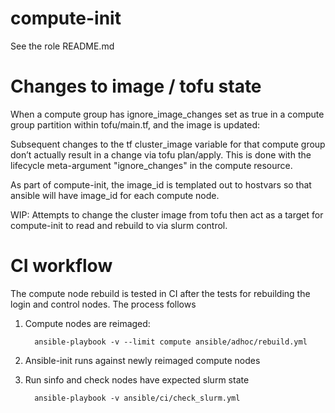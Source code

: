 # compute-init

See the role README.md

# Changes to image / tofu state

When a compute group has ignore_image_changes set as true in a compute group
partition within tofu/main.tf, and the image is updated:

Subsequent changes to the tf cluster_image variable for that compute group don’t
actually result in a change via tofu plan/apply. This is done with the
lifecycle meta-argument "ignore_changes" in the compute resource.

As part of compute-init, the image_id is templated out to hostvars so that
ansible will have image_id for each compute node.

WIP:    Attempts to change the cluster image from tofu then act as a target
        for compute-init to read and rebuild to via slurm control.

# CI workflow

The compute node rebuild is tested in CI after the tests for rebuilding the
login and control nodes. The process follows

1. Compute nodes are reimaged:

         ansible-playbook -v --limit compute ansible/adhoc/rebuild.yml

2. Ansible-init runs against newly reimaged compute nodes

3. Run sinfo and check nodes have expected slurm state

         ansible-playbook -v ansible/ci/check_slurm.yml